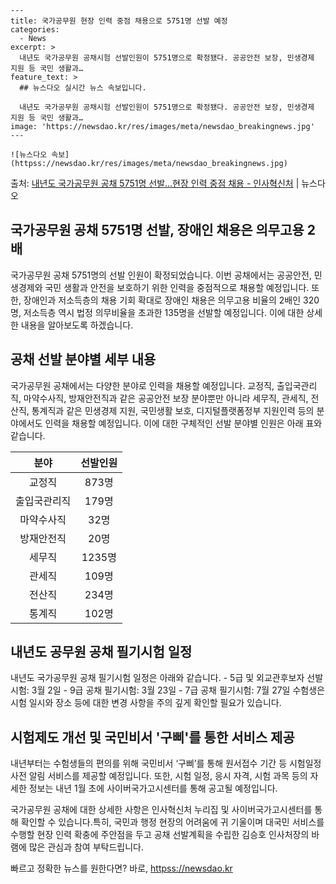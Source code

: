     ---
    title: 국가공무원 현장 인력 중점 채용으로 5751명 선발 예정
    categories:
      - News
    excerpt: >
      내년도 국가공무원 공채시험 선발인원이 5751명으로 확정됐다. 공공안전 보장, 민생경제 지원 등 국민 생활과…
    feature_text: >
      ## 뉴스다오 실시간 뉴스 속보입니다.
    
      내년도 국가공무원 공채시험 선발인원이 5751명으로 확정됐다. 공공안전 보장, 민생경제 지원 등 국민 생활과…
    image: 'https://newsdao.kr/res/images/meta/newsdao_breakingnews.jpg'
    ---
    
    ![뉴스다오 속보](httpss://newsdao.kr/res/images/meta/newsdao_breakingnews.jpg)

<p>출처: <a href="httpss://newsdao.kr/2889" rel="dofollow">내년도 국가공무원 공채 5751명 선발…현장 인력 중점 채용 - 인사혁신처</a> | 뉴스다오</p>

<h2 data-ke-size="size26">국가공무원 공채 5751명 선발, 장애인 채용은 의무고용 2배</h2>
국가공무원 공채 5751명의 선발 인원이 확정되었습니다. 이번 공채에서는 공공안전, 민생경제와 국민 생활과 안전을 보호하기 위한 인력을 중점적으로 채용할 예정입니다. 또한, 장애인과 저소득층의 채용 기회 확대로 장애인 채용은 의무고용 비율의 2배인 320명, 저소득층 역시 법정 의무비율을 초과한 135명을 선발할 예정입니다. 이에 대한 상세한 내용을 알아보도록 하겠습니다.

<p data-ke-size="size16"></p>

<h2 data-ke-size="size24">공채 선발 분야별 세부 내용</h2>
국가공무원 공채에서는 다양한 분야로 인력을 채용할 예정입니다. 교정직, 출입국관리직, 마약수사직, 방재안전직과 같은 공공안전 보장 분야뿐만 아니라 세무직, 관세직, 전산직, 통계직과 같은 민생경제 지원, 국민생활 보호, 디지털플랫폼정부 지원인력 등의 분야에서도 인력을 채용할 예정입니다. 이에 대한 구체적인 선발 분야별 인원은 아래 표와 같습니다.

<table>
<thead>
<tr>
<th>분야</th>
<th>선발인원</th>
</tr>
</thead>
<tbody>
<tr>
<td style="text-align: center;">교정직</td>
<td style="text-align: center;">873명</td>
</tr>
<tr>
<td style="text-align: center;">출입국관리직</td>
<td style="text-align: center;">179명</td>
</tr>
<tr>
<td style="text-align: center;">마약수사직</td>
<td style="text-align: center;">32명</td>
</tr>
<tr>
<td style="text-align: center;">방재안전직</td>
<td style="text-align: center;">20명</td>
</tr>
<tr>
<td style="text-align: center;">세무직</td>
<td style="text-align: center;">1235명</td>
</tr>
<tr>
<td style="text-align: center;">관세직</td>
<td style="text-align: center;">109명</td>
</tr>
<tr>
<td style="text-align: center;">전산직</td>
<td style="text-align: center;">234명</td>
</tr>
<tr>
<td style="text-align: center;">통계직</td>
<td style="text-align: center;">102명</td>
</tr>
</tbody>
</table>

<p data-ke-size="size16"></p>

<h2 data-ke-size="size24">내년도 공무원 공채 필기시험 일정</h2>
내년도 국가공무원 공채 필기시험 일정은 아래와 같습니다.
- 5급 및 외교관후보자 선발시험: 3월 2일
- 9급 공채 필기시험: 3월 23일
- 7급 공채 필기시험: 7월 27일
수험생은 시험 일시와 장소 등에 대한 변경 사항을 주의 깊게 확인할 필요가 있습니다.

<p data-ke-size="size16"></p>

<h2 data-ke-size="size24">시험제도 개선 및 국민비서 '구삐'를 통한 서비스 제공</h2>
내년부터는 수험생들의 편의를 위해 국민비서 ‘구삐’를 통해 원서접수 기간 등 시험일정 사전 알림 서비스를 제공할 예정입니다. 또한, 시험 일정, 응시 자격, 시험 과목 등의 자세한 정보는 내년 1월 초에 사이버국가고시센터를 통해 공고될 예정입니다.

<p data-ke-size="size16"></p>

국가공무원 공채에 대한 상세한 사항은 인사혁신처 누리집 및 사이버국가고시센터를 통해 확인할 수 있습니다.특히, 국민과 행정 현장의 어려움에 귀 기울이며 대국민 서비스를 수행할 현장 인력 확충에 주안점을 두고 공채 선발계획을 수립한 김승호 인사처장의 바램에 많은 관심과 참여 부탁드립니다. 

빠르고 정확한 뉴스를 원한다면? 바로, <a href="httpss://newsdao.kr" rel="dofollow">httpss://newsdao.kr</a>


    
